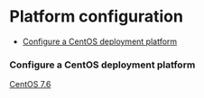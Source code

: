 # Platform configuration

<!-- START doctoc generated TOC please keep comment here to allow auto update -->
<!-- DON'T EDIT THIS SECTION, INSTEAD RE-RUN doctoc TO UPDATE -->

- [Configure a CentOS deployment platform](#configure-a-centos-deployment-platform)

<!-- END doctoc generated TOC please keep comment here to allow auto update -->

### Configure a CentOS deployment platform

[CentOS 7.6](centos/)
